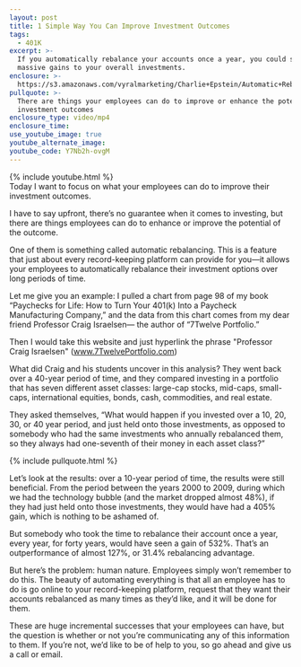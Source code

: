 ```yaml
---
layout: post
title: 1 Simple Way You Can Improve Investment Outcomes
tags:
  - 401K
excerpt: >-
  If you automatically rebalance your accounts once a year, you could see
  massive gains to your overall investments.
enclosure: >-
  https://s3.amazonaws.com/vyralmarketing/Charlie+Epstein/Automatic+Rebalancing+-+The+401K+Coach.mp4
pullquote: >-
  There are things your employees can do to improve or enhance the potential of
  investment outcomes
enclosure_type: video/mp4
enclosure_time:
use_youtube_image: true
youtube_alternate_image:
youtube_code: Y7Nb2h-ovgM
---
```



{% include youtube.html %}<br>Today I want to focus on what your employees can do to improve their investment outcomes.

I have to say upfront, there’s no guarantee when it comes to investing, but there are things employees can do to enhance or improve the potential of the outcome.

One of them is something called automatic rebalancing. This is a feature that just about every record-keeping platform can provide for you—it allows your employees to automatically rebalance their investment options over long periods of time.

Let me give you an example: I pulled a chart from page 98 of my book “Paychecks for Life: How to Turn Your 401(k) Into a Paycheck Manufacturing Company,” and the data from this chart comes from my dear friend Professor Craig Israelsen— the author of “7Twelve Portfolio.”&nbsp;

Then I would take this website and just hyperlink the phrase "Professor Craig Israelsen" (www.7TwelvePortfolio.com)

What did Craig and his students uncover in this analysis? They went back over a 40-year period of time, and they compared investing in a portfolio that has seven different asset classes: large-cap stocks, mid-caps, small-caps, international equities, bonds, cash, commodities, and real estate.

They asked themselves, “What would happen if you invested over a 10, 20, 30, or 40 year period, and just held onto those investments, as opposed to somebody who had the same investments who annually rebalanced them, so they always had one-seventh of their money in each asset class?”

{% include pullquote.html %}

Let’s look at the results: over a 10-year period of time, the results were still beneficial. From the period between the years 2000 to 2009, during which we had the technology bubble (and the market dropped almost 48%), if they had just held onto those investments, they would have had a 405% gain, which is nothing to be ashamed of.

But somebody who took the time to rebalance their account once a year, every year, for forty years, would have seen a gain of 532%. That’s an outperformance of almost 127%, or 31.4% rebalancing advantage.

But here’s the problem: human nature. Employees simply won’t remember to do this. The beauty of automating everything is that all an employee has to do is go online to your record-keeping platform, request that they want their accounts rebalanced as many times as they’d like, and it will be done for them.

These are huge incremental successes that your employees can have, but the question is whether or not you’re communicating any of this information to them. If you’re not, we’d like to be of help to you, so go ahead and give us a call or email.